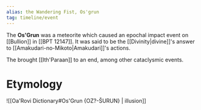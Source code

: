 ```yaml
---
alias: the Wandering Fist, Os'grun
tag: timeline/event
---
```

The **Os'Grun** was a meteorite which caused an epochal impact event on [[Bullion]] in [[BPT 12147]]. It was said to be the [[Divinity|divine]]'s answer to [[Amakudari-no-Mikoto|Amakudari]]'s actions.

The  brought [[Ith'Paraan]] to an end, among other cataclysmic events.

# Etymology
![[Oa'Rovi Dictionary#Os'Grun {OZ?-ŠURUN} | illusion]]
